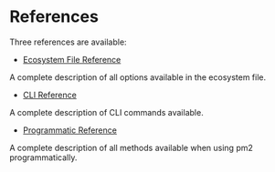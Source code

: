 # References

Three references are available:

- [Ecosystem File Reference]({{site.baseurl}}/runtime/references/ecosystem-file/)

A complete description of all options available in the ecosystem file.

- [CLI Reference]({{site.baseurl}}/runtime/references/pm2-cli/)

A complete description of CLI commands available.

- [Programmatic Reference]({{site.baseurl}}/runtime/references/pm2-programmatic/)

A complete description of all methods available when using pm2 programmatically.
